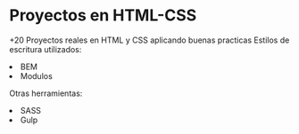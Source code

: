 # Proyectos en HTML-CSS
+20 Proyectos reales en HTML y CSS aplicando buenas practicas
Estilos de escritura utilizados: 
<li>BEM</li>
<li>Modulos</li>

Otras herramientas:
<li>SASS</li>
<li>Gulp</li>


